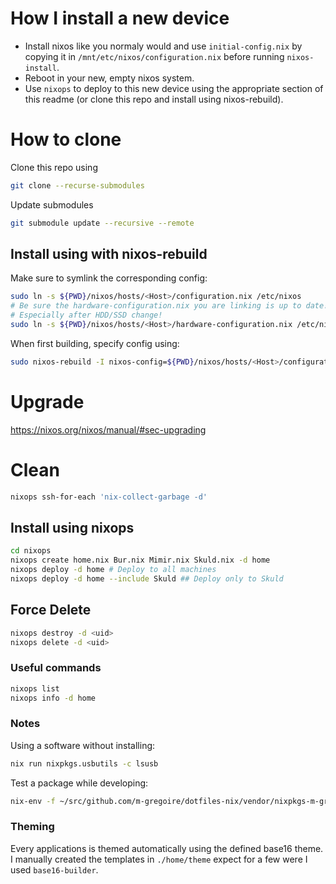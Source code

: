 # How I install a new device

- Install nixos like you normaly would and use `initial-config.nix` by copying it in `/mnt/etc/nixos/configuration.nix` before running `nixos-install`.
- Reboot in your new, empty nixos system.
- Use `nixops` to deploy to this new device using the appropriate section of this readme (or clone this repo and install using nixos-rebuild).

# How to clone

Clone this repo using
```sh
git clone --recurse-submodules
```

Update submodules
```sh
git submodule update --recursive --remote
```

## Install using with nixos-rebuild

Make sure to symlink the corresponding config:

```sh
sudo ln -s ${PWD}/nixos/hosts/<Host>/configuration.nix /etc/nixos
# Be sure the hardware-configuration.nix you are linking is up to date!
# Especially after HDD/SSD change!
sudo ln -s ${PWD}/nixos/hosts/<Host>/hardware-configuration.nix /etc/nixos
```

When first building, specify config using:

```sh
sudo nixos-rebuild -I nixos-config=${PWD}/nixos/hosts/<Host>/configuration.nix -I nixpkgs=${HOME}/.nix-defexpr/channels/nixos/nixpkgs switch
```

# Upgrade

https://nixos.org/nixos/manual/#sec-upgrading

# Clean

```sh
nixops ssh-for-each 'nix-collect-garbage -d'
```

## Install using nixops

```sh
cd nixops
nixops create home.nix Bur.nix Mimir.nix Skuld.nix -d home
nixops deploy -d home # Deploy to all machines
nixops deploy -d home --include Skuld ## Deploy only to Skuld
```

## Force Delete

``` sh
nixops destroy -d <uid>
nixops delete -d <uid>
```

### Useful commands

```sh
nixops list
nixops info -d home
```

### Notes

Using a software without installing:

```sh
nix run nixpkgs.usbutils -c lsusb
```

Test a package while developing:

```sh
nix-env -f ~/src/github.com/m-gregoire/dotfiles-nix/vendor/nixpkgs-m-gregoire -i <PACKAGE>
```

### Theming

Every applications is themed automatically using the defined base16 theme.
I manually created the templates in `./home/theme` expect for a few were I used `base16-builder`.
